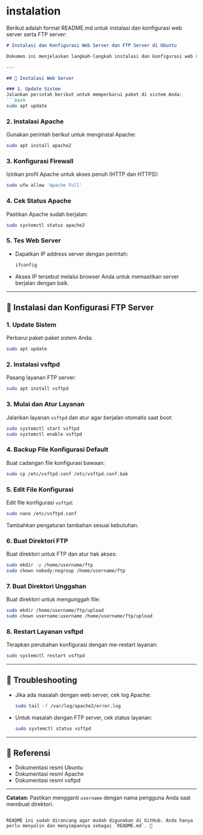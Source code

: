# instalation
Berikut adalah format README.md untuk instalasi dan konfigurasi web server serta FTP server:

```markdown
# Instalasi dan Konfigurasi Web Server dan FTP Server di Ubuntu

Dokumen ini menjelaskan langkah-langkah instalasi dan konfigurasi web server menggunakan Apache dan FTP server menggunakan `vsftpd` di Ubuntu.

---

## 📂 Instalasi Web Server

### 1. Update Sistem
Jalankan perintah berikut untuk memperbarui paket di sistem Anda:
```bash
sudo apt update
```

### 2. Instalasi Apache
Gunakan perintah berikut untuk menginstal Apache:
```bash
sudo apt install apache2
```

### 3. Konfigurasi Firewall
Izinkan profil Apache untuk akses penuh (HTTP dan HTTPS):
```bash
sudo ufw allow 'Apache Full'
```

### 4. Cek Status Apache
Pastikan Apache sudah berjalan:
```bash
sudo systemctl status apache2
```

### 5. Tes Web Server
- Dapatkan IP address server dengan perintah:
  ```bash
  ifconfig
  ```
- Akses IP tersebut melalui browser Anda untuk memastikan server berjalan dengan baik.

---

## 📂 Instalasi dan Konfigurasi FTP Server

### 1. Update Sistem
Perbarui paket-paket sistem Anda:
```bash
sudo apt update
```

### 2. Instalasi vsftpd
Pasang layanan FTP server:
```bash
sudo apt install vsftpd
```

### 3. Mulai dan Atur Layanan
Jalankan layanan `vsftpd` dan atur agar berjalan otomatis saat boot:
```bash
sudo systemctl start vsftpd
sudo systemctl enable vsftpd
```

### 4. Backup File Konfigurasi Default
Buat cadangan file konfigurasi bawaan:
```bash
sudo cp /etc/vsftpd.conf /etc/vsftpd.conf.bak
```

### 5. Edit File Konfigurasi
Edit file konfigurasi `vsftpd`:
```bash
sudo nano /etc/vsftpd.conf
```
Tambahkan pengaturan tambahan sesuai kebutuhan.

### 6. Buat Direktori FTP
Buat direktori untuk FTP dan atur hak akses:
```bash
sudo mkdir -p /home/username/ftp
sudo chown nobody:nogroup /home/username/ftp
```

### 7. Buat Direktori Unggahan
Buat direktori untuk mengunggah file:
```bash
sudo mkdir /home/username/ftp/upload
sudo chown username:username /home/username/ftp/upload
```

### 8. Restart Layanan vsftpd
Terapkan perubahan konfigurasi dengan me-restart layanan:
```bash
sudo systemctl restart vsftpd
```

---

## 🔧 Troubleshooting
- Jika ada masalah dengan web server, cek log Apache:
  ```bash
  sudo tail -f /var/log/apache2/error.log
  ```
- Untuk masalah dengan FTP server, cek status layanan:
  ```bash
  sudo systemctl status vsftpd
  ```

---

## 📘 Referensi
- Dokumentasi resmi Ubuntu
- Dokumentasi resmi Apache
- Dokumentasi resmi vsftpd

---

**Catatan:** Pastikan mengganti `username` dengan nama pengguna Anda saat membuat direktori.
```

README ini sudah dirancang agar mudah digunakan di GitHub. Anda hanya perlu menyalin dan menyimpannya sebagai `README.md`. 🎉
